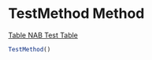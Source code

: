 # <a name="test_method"></a>TestMethod Method

[Table NAB Test Table](index.md)

```javascript
TestMethod()
```
